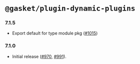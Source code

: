 # `@gasket/plugin-dynamic-plugins`

### 7.1.5

- Export default for type module pkg ([#1015])

### 7.1.0

- Initial release ([#970], [#991]).

[#970]: https://github.com/godaddy/gasket/pull/970
[#991]: https://github.com/godaddy/gasket/pull/991
[#1015]: https://github.com/godaddy/gasket/pull/1015
